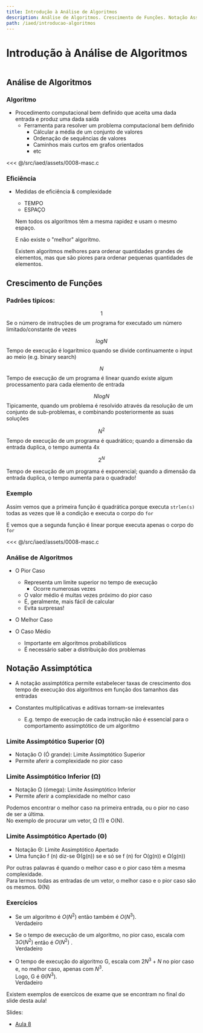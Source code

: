 ```yaml
---
title: Introdução à Análise de Algoritmos
description: Análise de Algoritmos. Crescimento de Funções. Notação Assimptótica.
path: /iaed/introducao-algoritmos
---
```


# Introdução à Análise de Algoritmos

```toc

```

## Análise de Algoritmos

### Algoritmo

- Procedimento computacional bem definido que aceita
  uma dada entrada e produz uma dada saída
  - Ferramenta para resolver um problema computacional bem
    definido
    - Cálcular a média de um conjunto de valores
    - Ordenação de sequências de valores
    - Caminhos mais curtos em grafos orientados
    - etc

<<< @/src/iaed/assets/0008-masc.c

### Eficiência

- Medidas de eficiência & complexidade

  - TEMPO
  - ESPAÇO

  Nem todos os algoritmos têm a mesma rapidez e usam o mesmo espaço.

  E não existe o "melhor" algoritmo.

  Existem algoritmos melhores para ordenar quantidades grandes de elementos, mas que são piores para ordenar pequenas quantidades de elementos.

## Crescimento de Funções

### Padrões tipícos:

$$ 1 $$
Se o número de instruções de um programa for
executado um número limitado/constante de vezes

$$ log{} N $$
Tempo de execução é logarítmico quando se divide
continuamente o input ao meio (e.g. binary search)

$$ N $$
Tempo de execução de um programa é linear
quando existe algum processamento para
cada elemento de entrada

$$ N log{} N $$
Tipicamente, quando um problema é resolvido através
da resolução de um conjunto de sub-problemas, e
combinando posteriormente as suas soluções

$$ N^2 $$
Tempo de execução de um programa é quadrático;
quando a dimensão da entrada duplica, o tempo
aumenta 4x

$$ 2^N $$

Tempo de execução de um programa é exponencial;
quando a dimensão da entrada duplica, o tempo
aumenta para o quadrado!

### Exemplo

Assim vemos que a primeira função é quadrática porque executa `strlen(s)` todas as vezes que lê a condição e executa o corpo do `for`

E vemos que a segunda função é linear porque executa apenas o corpo do `for`

<<< @/src/iaed/assets/0008-masc.c

### Análise de Algoritmos

- O Pior Caso

  - Representa um limite superior no tempo de execução
    - Ocorre numerosas vezes
  - O valor médio é muitas vezes próximo do pior caso
  - É, geralmente, mais fácil de calcular
  - Evita surpresas!

- O Melhor Caso

- O Caso Médio

  - Importante em algoritmos probabilísticos
  - É necessário saber a distribuição dos problemas

## Notação Assimptótica

- A notação assimptótica permite estabelecer taxas de
  crescimento dos tempo de execução dos algoritmos
  em função dos tamanhos das entradas

- Constantes multiplicativas e aditivas tornam-se
  irrelevantes
  - E.g. tempo de execução de cada instrução não é essencial
    para o comportamento assimptótico de um algoritmo

### Limite Assimptótico Superior (O)

- Notação O (Ó grande): Limite Assimptótico Superior
- Permite aferir a complexidade no pior caso

### Limite Assimptótico Inferior (Ω)

- Notação Ω (ómega): Limite Assimptótico Inferior
- Permite aferir a complexidade no melhor caso

Podemos encontrar o melhor caso na primeira entrada, ou o pior no caso de ser a última. \
No exemplo de procurar um vetor, Ω (1) e O(N).

### Limite Assimptótico Apertado (Θ)

- Notação Θ: Limite Assimptótico Apertado
- Uma função f (n) diz-se Θ(g(n)) se e só se f (n) for O(g(n)) e Ω(g(n))

Por outras palavras é quando o melhor caso e o pior caso têm a mesma complexidade.\
Para lermos todas as entradas de um vetor, o melhor caso e o pior caso são os mesmos. Θ(N)

### Exercícios

- Se um algoritmo é $O(N^2)$ então também é $O(N^3)$.\
  Verdadeiro

- Se o tempo de execução de um algoritmo, no pior caso,
  escala com $3O(N^2)$ então é $O(N^2)$ .\
  Verdadeiro

- O tempo de execução do algoritmo G, escala com $2N^3+N$
  no pior caso e, no melhor caso, apenas com $N^3$.\
  Logo, G é Θ($N^3$).\
  Verdadeiro

Existem exemplos de exercícos de exame que se encontram no final do slide desta aula!

Slides:

- [Aula 8](https://drive.google.com/file/d/1ETqWl7mll9ljHI_8ix1Il30VKcIXGsmX/view?usp=sharing)
